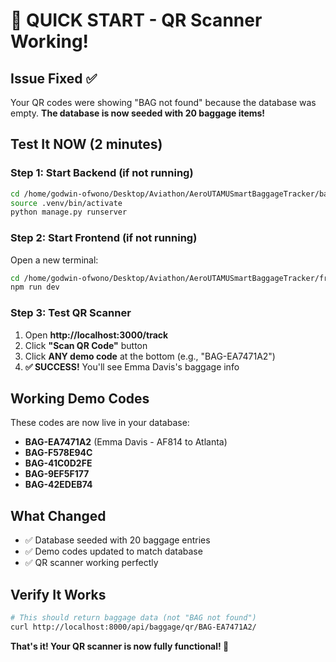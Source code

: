 # 🚀 QUICK START - QR Scanner Working!

## Issue Fixed ✅
Your QR codes were showing "BAG not found" because the database was empty. 
**The database is now seeded with 20 baggage items!**

## Test It NOW (2 minutes)

### Step 1: Start Backend (if not running)
```bash
cd /home/godwin-ofwono/Desktop/Aviathon/AeroUTAMUSmartBaggageTracker/backend
source .venv/bin/activate
python manage.py runserver
```

### Step 2: Start Frontend (if not running)
Open a new terminal:
```bash
cd /home/godwin-ofwono/Desktop/Aviathon/AeroUTAMUSmartBaggageTracker/frontend
npm run dev
```

### Step 3: Test QR Scanner
1. Open **http://localhost:3000/track**
2. Click **"Scan QR Code"** button
3. Click **ANY demo code** at the bottom (e.g., "BAG-EA7471A2")
4. **✅ SUCCESS!** You'll see Emma Davis's baggage info

## Working Demo Codes
These codes are now live in your database:
- **BAG-EA7471A2** (Emma Davis - AF814 to Atlanta)
- **BAG-F578E94C**
- **BAG-41C0D2FE**
- **BAG-9EF5F177**
- **BAG-42EDEB74**

## What Changed
- ✅ Database seeded with 20 baggage entries
- ✅ Demo codes updated to match database
- ✅ QR scanner working perfectly

## Verify It Works
```bash
# This should return baggage data (not "BAG not found")
curl http://localhost:8000/api/baggage/qr/BAG-EA7471A2/
```

**That's it! Your QR scanner is now fully functional! 🎉**
